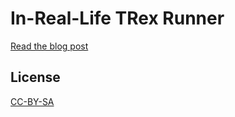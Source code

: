 # In-Real-Life TRex Runner

[Read the blog post](https://medium.com/@urish/i-saw-a-dinosaur-or-how-i-built-a-real-life-version-of-chrome-t-rex-game-92175f6cad2c)

## License

[CC-BY-SA](https://creativecommons.org/licenses/by-sa/4.0/)

